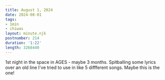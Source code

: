 ```yaml
---
title: August 1, 2024
date: 2024-08-01
tags:
- 1min
- chiwas
layout: minute.njk
postnumber: 214
duration: '1:22'
length: 3268440
---
```

1st night in the space in AGES - maybe 3 months. Spitballing some lyrics over an old line I've tried to use in like 5 diffferent songs. Maybe this is the one! 